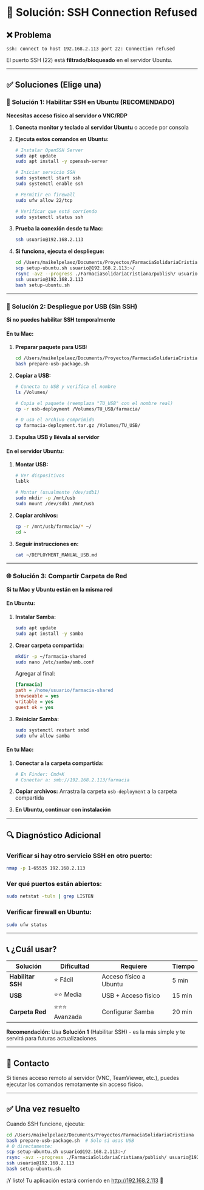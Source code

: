 # 🚨 Solución: SSH Connection Refused

## ❌ Problema
```
ssh: connect to host 192.168.2.113 port 22: Connection refused
```

El puerto SSH (22) está **filtrado/bloqueado** en el servidor Ubuntu.

---

## ✅ Soluciones (Elige una)

### 🔧 Solución 1: Habilitar SSH en Ubuntu (RECOMENDADO)

**Necesitas acceso físico al servidor o VNC/RDP**

1. **Conecta monitor y teclado al servidor Ubuntu** o accede por consola

2. **Ejecuta estos comandos en Ubuntu:**
   ```bash
   # Instalar OpenSSH Server
   sudo apt update
   sudo apt install -y openssh-server
   
   # Iniciar servicio SSH
   sudo systemctl start ssh
   sudo systemctl enable ssh
   
   # Permitir en firewall
   sudo ufw allow 22/tcp
   
   # Verificar que está corriendo
   sudo systemctl status ssh
   ```

3. **Prueba la conexión desde tu Mac:**
   ```bash
   ssh usuario@192.168.2.113
   ```

4. **Si funciona, ejecuta el despliegue:**
   ```bash
   cd /Users/maikelpelaez/Documents/Proyectos/FarmaciaSolidariaCristiana
   scp setup-ubuntu.sh usuario@192.168.2.113:~/
   rsync -avz --progress ./FarmaciaSolidariaCristiana/publish/ usuario@192.168.2.113:~/farmacia-files/
   ssh usuario@192.168.2.113
   bash setup-ubuntu.sh
   ```

---

### 💾 Solución 2: Despliegue por USB (Sin SSH)

**Si no puedes habilitar SSH temporalmente**

#### En tu Mac:

1. **Preparar paquete para USB:**
   ```bash
   cd /Users/maikelpelaez/Documents/Proyectos/FarmaciaSolidariaCristiana
   bash prepare-usb-package.sh
   ```

2. **Copiar a USB:**
   ```bash
   # Conecta tu USB y verifica el nombre
   ls /Volumes/
   
   # Copia el paquete (reemplaza "TU_USB" con el nombre real)
   cp -r usb-deployment /Volumes/TU_USB/farmacia/
   
   # O usa el archivo comprimido
   cp farmacia-deployment.tar.gz /Volumes/TU_USB/
   ```

3. **Expulsa USB y llévala al servidor**

#### En el servidor Ubuntu:

1. **Montar USB:**
   ```bash
   # Ver dispositivos
   lsblk
   
   # Montar (usualmente /dev/sdb1)
   sudo mkdir -p /mnt/usb
   sudo mount /dev/sdb1 /mnt/usb
   ```

2. **Copiar archivos:**
   ```bash
   cp -r /mnt/usb/farmacia/* ~/
   cd ~
   ```

3. **Seguir instrucciones en:**
   ```bash
   cat ~/DEPLOYMENT_MANUAL_USB.md
   ```

---

### 🌐 Solución 3: Compartir Carpeta de Red

**Si tu Mac y Ubuntu están en la misma red**

#### En Ubuntu:

1. **Instalar Samba:**
   ```bash
   sudo apt update
   sudo apt install -y samba
   ```

2. **Crear carpeta compartida:**
   ```bash
   mkdir -p ~/farmacia-shared
   sudo nano /etc/samba/smb.conf
   ```
   
   Agregar al final:
   ```ini
   [farmacia]
   path = /home/usuario/farmacia-shared
   browseable = yes
   writable = yes
   guest ok = yes
   ```

3. **Reiniciar Samba:**
   ```bash
   sudo systemctl restart smbd
   sudo ufw allow samba
   ```

#### En tu Mac:

1. **Conectar a la carpeta compartida:**
   ```bash
   # En Finder: Cmd+K
   # Conectar a: smb://192.168.2.113/farmacia
   ```

2. **Copiar archivos:**
   Arrastra la carpeta `usb-deployment` a la carpeta compartida

3. **En Ubuntu, continuar con instalación**

---

## 🔍 Diagnóstico Adicional

### Verificar si hay otro servicio SSH en otro puerto:

```bash
nmap -p 1-65535 192.168.2.113
```

### Ver qué puertos están abiertos:

```bash
sudo netstat -tuln | grep LISTEN
```

### Verificar firewall en Ubuntu:

```bash
sudo ufw status
```

---

## 📞 ¿Cuál usar?

| Solución | Dificultad | Requiere | Tiempo |
|----------|------------|----------|--------|
| **Habilitar SSH** | ⭐ Fácil | Acceso físico a Ubuntu | 5 min |
| **USB** | ⭐⭐ Media | USB + Acceso físico | 15 min |
| **Carpeta Red** | ⭐⭐⭐ Avanzada | Configurar Samba | 20 min |

**Recomendación:** Usa **Solución 1** (Habilitar SSH) - es la más simple y te servirá para futuras actualizaciones.

---

## 📱 Contacto

Si tienes acceso remoto al servidor (VNC, TeamViewer, etc.), puedes ejecutar los comandos remotamente sin acceso físico.

---

## ✅ Una vez resuelto

Cuando SSH funcione, ejecuta:

```bash
cd /Users/maikelpelaez/Documents/Proyectos/FarmaciaSolidariaCristiana
bash prepare-usb-package.sh  # Solo si usas USB
# O directamente:
scp setup-ubuntu.sh usuario@192.168.2.113:~/
rsync -avz --progress ./FarmaciaSolidariaCristiana/publish/ usuario@192.168.2.113:~/farmacia-files/
ssh usuario@192.168.2.113
bash setup-ubuntu.sh
```

¡Y listo! Tu aplicación estará corriendo en http://192.168.2.113 🚀
